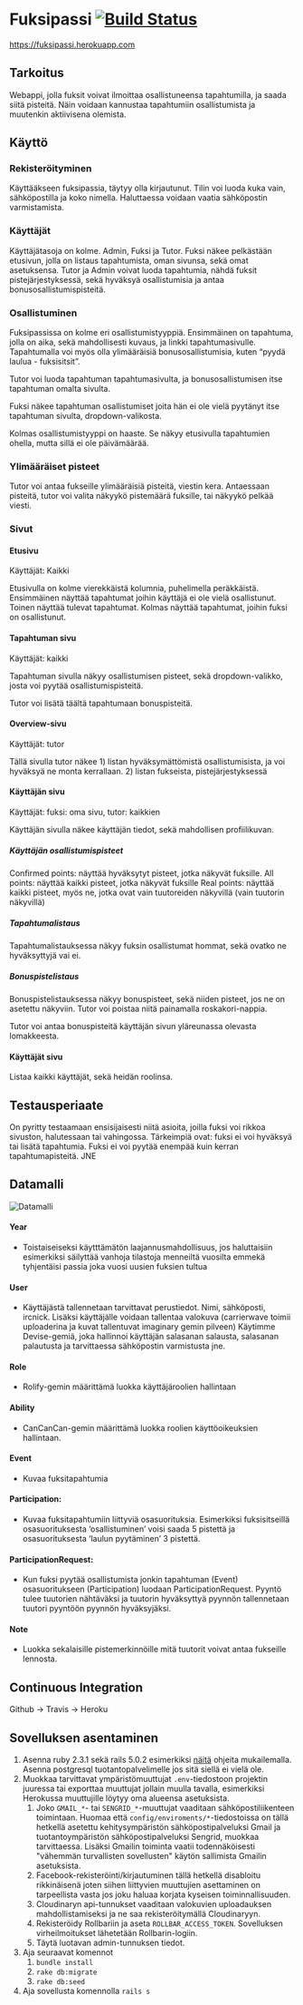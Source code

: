 # Fuksipassi [![Build Status](https://travis-ci.org/tekisfuksi/fuksipassi.svg?branch=master)](https://travis-ci.org/tekisfuksi/fuksipassi)

https://fuksipassi.herokuapp.com
 
## Tarkoitus
 
Webappi, jolla fuksit voivat ilmoittaa osallistuneensa tapahtumilla, ja saada siitä pisteitä. Näin voidaan kannustaa tapahtumiin osallistumista ja muutenkin aktiivisena olemista. 
 
## Käyttö 
 
### Rekisteröityminen
 
Käyttääkseen fuksipassia, täytyy olla kirjautunut. Tilin voi luoda kuka vain, sähköpostilla ja koko nimella. Haluttaessa voidaan vaatia sähköpostin varmistamista. 
 
### Käyttäjät 
 
Käyttäjätasoja on kolme. Admin, Fuksi ja Tutor. Fuksi näkee pelkästään etusivun, jolla on listaus tapahtumista, oman sivunsa, sekä omat asetuksensa. Tutor ja Admin voivat luoda tapahtumia, nähdä fuksit pistejärjestyksessä, sekä hyväksyä osallistumisia ja antaa bonusosallistumispisteitä. 
 
### Osallistuminen
 
Fuksipassissa on kolme eri osallistumistyyppiä. Ensimmäinen on tapahtuma, jolla on aika, sekä mahdollisesti kuvaus, ja linkki tapahtumasivulle. Tapahtumalla voi myös olla ylimääräisiä bonusosallistumisia, kuten “pyydä laulua - fuksisitsit”. 
 
Tutor voi luoda tapahtuman tapahtumasivulta, ja bonusosallistumisen itse tapahtuman omalta sivulta. 
 
Fuksi näkee tapahtuman osallistumiset joita hän ei ole vielä pyytänyt itse tapahtuman sivulta, dropdown-valikosta. 
 
Kolmas osallistumistyyppi on haaste. Se näkyy etusivulla tapahtumien ohella, mutta sillä ei ole päivämäärää. 
 
### Ylimääräiset pisteet
 
Tutor voi antaa fukseille ylimääräisiä pisteitä, viestin kera. Antaessaan pisteitä, tutor voi valita näkyykö pistemäärä fuksille, tai näkyykö pelkää viesti. 
 
### Sivut 
 
#### Etusivu
 
Käyttäjät: Kaikki
 
Etusivulla on kolme vierekkäistä kolumnia, puhelimella peräkkäistä. Ensimmäinen näyttää tapahtumat joihin käyttäjä ei ole vielä osallistunut. Toinen näyttää tulevat tapahtumat. Kolmas näyttää tapahtumat, joihin fuksi on osallistunut. 
 
#### Tapahtuman sivu 
 
Käyttäjät: kaikki
 
Tapahtuman sivulla näkyy osallistumisen pisteet, sekä dropdown-valikko, josta voi pyytää osallistumispisteitä. 
 
Tutor voi lisätä täältä tapahtumaan bonuspisteitä. 
 
#### Overview-sivu
 
Käyttäjät: tutor
 
Tällä sivulla tutor näkee 1) listan hyväksymättömistä osallistumisista, ja voi hyväksyä ne monta kerrallaan. 2) listan fukseista, pistejärjestyksessä
 
#### Käyttäjän sivu 
 
Käyttäjät: fuksi: oma sivu, tutor: kaikkien 
 
Käyttäjän sivulla näkee käyttäjän tiedot, sekä mahdollisen profiilikuvan. 
 
##### Käyttäjän osallistumispisteet
 
Confirmed points: näyttää hyväksytyt pisteet, jotka näkyvät fuksille. 
All points: näyttää kaikki pisteet, jotka näkyvät fuksille
Real points: näyttää kaikki pisteet, myös ne, jotka ovat vain tuutoreiden näkyvillä (vain tuutorin näkyvillä)
 
##### Tapahtumalistaus
 
Tapahtumalistauksessa näkyy fuksin osallistumat hommat, sekä ovatko ne hyväksyttyjä vai ei. 
 
##### Bonuspistelistaus
 
Bonuspistelistauksessa näkyy bonuspisteet, sekä niiden pisteet, jos ne on asetettu näkyviin. Tutor voi poistaa niitä painamalla roskakori-nappia. 
 
Tutor voi antaa bonuspisteitä käyttäjän sivun yläreunassa olevasta lomakkeesta. 
 
#### Käyttäjät sivu
 
Listaa kaikki käyttäjät, sekä heidän roolinsa. 
 
## Testausperiaate
 
On pyritty testaamaan ensisijaisesti niitä asioita, joilla fuksi voi rikkoa sivuston, halutessaan tai vahingossa. Tärkeimpiä ovat: fuksi ei voi hyväksyä tai lisätä tapahtumia. Fuksi ei voi pyytää enempää kuin kerran tapahtumapisteitä. JNE 
 
 
 
## Datamalli
 
![Datamalli](https://i.imgur.com/yDwXyxr.png)
 
#### Year
* Toistaiseiseksi käytttämätön laajannusmahdollisuus, jos haluttaisiin esimerkiksi säilyttää vanhoja tilastoja menneiltä vuosilta emmekä tyhjentäisi passia joka vuosi uusien fuksien tultua
#### User
* Käyttäjästä tallennetaan tarvittavat perustiedot. Nimi, sähköposti, ircnick. Lisäksi käyttäjälle voidaan tallentaa valokuva (carrierwave toimii uploaderina ja kuvat tallentuvat imaginary gemin pilveen) Käytimme Devise-gemiä, joka hallinnoi käyttäjän salasanan salausta, salasanan palautusta ja tarvittaessa sähköpostin varmistusta jne.
#### Role
* Rolify-gemin määrittämä luokka käyttäjäroolien hallintaan
#### Ability
* CanCanCan-gemin määrittämä luokka roolien käyttöoikeuksien hallintaan.
#### Event
* Kuvaa fuksitapahtumia
#### Participation:
* Kuvaa fuksitapahtumiin liittyviä osasuorituksia. Esimerkiksi fuksisitseillä osasuorituksesta ‘osallistuminen’ voisi saada 5 pistettä ja osasuorituksesta ‘laulun pyytäminen’ 3 pistettä.
#### ParticipationRequest:
* Kun fuksi pyytää osallistumista jonkin tapahtuman (Event) osasuoritukseen (Participation) luodaan ParticipationRequest. Pyyntö tulee tuutorien nähtäväksi ja tuutorin hyväksyttyä pyynnön tallennetaan tuutori pyyntöön pyynnön hyväksyjäksi.
#### Note
* Luokka sekalaisille pistemerkinnöille mitä tuutorit voivat antaa fukseille lennosta.

## Continuous Integration

Github -> Travis -> Heroku

## Sovelluksen asentaminen

1. Asenna ruby 2.3.1 sekä rails 5.0.2 esimerkiksi [näitä](https://github.com/mluukkai/WebPalvelinohjelmointi2017/wiki/railsin-asennus) ohjeita mukailemalla. Asenna postgresql tuotantopalvelimelle jos sitä siellä ei vielä ole.
1. Muokkaa tarvittavat ympäristömuuttujat `.env`-tiedostoon projektin juuressa tai exporttaa muuttujat jollain muulla tavalla, esimerkiksi Herokussa muuttujille löytyy oma alueensa asetuksista.
   1. Joko `GMAIL_*`- tai `SENGRID_*`-muuttujat vaaditaan sähköpostiliikenteen toimintaan. Huomaa että `config/enviroments/*`-tiedostoissa on tällä hetkellä asetettu kehitysympäristön sähköpostipalveluksi Gmail ja tuotantoympäristön sähköpostipalveluksi Sengrid, muokkaa tarvittaessa. Lisäksi Gmailin toiminta vaatii todennäköisesti "vähemmän turvallisten sovellusten" käytön sallimista Gmailin asetuksista.
   1. Facebook-rekisteröinti/kirjautuminen tällä hetkellä disabloitu rikkinäisenä joten siihen liittyvien muuttujien asettaminen on tarpeellista vasta jos joku haluaa korjata kyseisen toiminnallisuuden.
   1. Cloudinaryn api-tunnukset vaaditaan valokuvien uploadauksen mahdollistamiseksi ja ne saa rekisteröitymällä Cloudinaryyn.
   1. Rekisteröidy Rollbariin ja aseta `ROLLBAR_ACCESS_TOKEN`. Sovelluksen virheilmoitukset lähetetään Rollbarin-logiin.
   1. Täytä luotavan admin-tunnuksen tiedot.
1. Aja seuraavat komennot
   1. `bundle install`
   1. `rake db:migrate`
   1. `rake db:seed`
1. Aja sovellusta komennolla `rails s`
